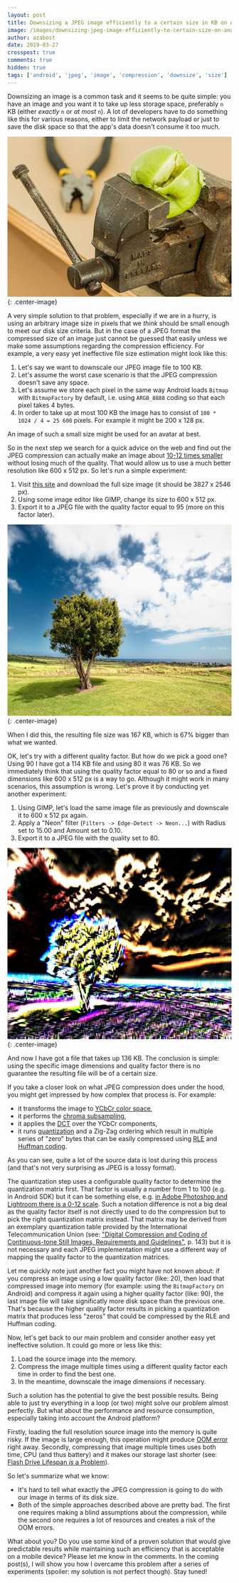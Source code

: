 ```yaml
---
layout: post
title: Downsizing a JPEG image efficiently to a certain size in KB on Android
image: /images/downsizing-jpeg-image-efficiently-to-certain-size-on-android/stress.jpg
author: azabost
date: 2019-03-27
crosspost: true
comments: true
hidden: true
tags: ['android', 'jpeg', 'image', 'compression', 'downsize', 'size']
---
```


Downsizing an image is a common task and it seems to be quite simple: you have an image and you want it to take up less storage space, preferably `n` KB (either _exactly_ `n` or _at most_ `n`). A lot of developers have to do something like this for various reasons, either to limit the network payload or just to save the disk space so that the app's data doesn't consume it too much.

![Compression](/images/downsizing-jpeg-image-efficiently-to-certain-size-on-android/stress.jpg){: .center-image}

A very simple solution to that problem, especially if we are in a hurry, is using an arbitrary image size in pixels that we _think_ should be small enough to meet our disk size criteria. But in the case of a JPEG format the compressed size of an image just cannot be guessed that easily unless we make some assumptions regarding the compression efficiency. For example, a very easy yet ineffective file size estimation might look like this:

1. Let's say we want to downscale our JPEG image file to 100 KB.
1. Let's assume the worst case scenario is that the JPEG compression doesn't save any space.
1. Let's assume we store each pixel in the same way Android loads `Bitmap` with `BitmapFactory` by default, i.e. using `ARGB_8888` coding so that each pixel takes 4 bytes.
1. In order to take up at most 100 KB the image has to consist of `100 * 1024 / 4 = 25 600` pixels. For example it might be 200 x 128 px.

An image of such a small size might be used for an avatar at best.

So in the next step we search for a quick advice on the web and find out the JPEG compression can actually make an image about [10-12 times smaller](https://hackernoon.com/why-do-we-need-jpeg-compression-and-how-its-technically-working-52a3a9ced55d) without losing much of the quality. That would allow us to use a much better resolution like 600 x 512 px. So let's run a simple experiment:

1. Visit [this site](http://www.peakpx.com/247/green-tree-and-field) and download the full size image (it should be 3827 x 2546 px).
1. Using some image editor like GIMP, change its size to 600 x 512 px.
1. Export it to a JPEG file with the quality factor equal to 95 (more on this factor later).

![Test image with a quality factor 95](/images/downsizing-jpeg-image-efficiently-to-certain-size-on-android/600_512_95.jpg){: .center-image}

When I did this, the resulting file size was 167 KB, which is 67% bigger than what we wanted.

OK, let's try with a different quality factor. But how do we pick a good one? Using 90 I have got a 114 KB file and using 80 it was 76 KB. So we immediately think that using the quality factor equal to 80 or so and a fixed dimensions like 600 x 512 px is a way to go. Although it might work in many scenarios, this assumption is wrong. Let's prove it by conducting yet another experiment:

1. Using GIMP, let's load the same image file as previously and downscale it to 600 x 512 px again.
1. Apply a "Neon" filter (`Filters -> Edge-Detect -> Neon...`) with Radius set to 15.00 and Amount set to 0.10.
1. Export it to a JPEG file with the quality set to 80.

![Test image with a neon filter and a quality factor 80](/images/downsizing-jpeg-image-efficiently-to-certain-size-on-android/600_512_80_neon.jpg){: .center-image}

And now I have got a file that takes up 136 KB. The conclusion is simple: using the specific image dimensions and quality factor there is no guarantee the resulting file will be of a certain size.

If you take a closer look on what JPEG compression does under the hood, you might get impressed by how complex that process is. For example:

* it transforms the image to [YCbCr color space](https://en.wikipedia.org/wiki/YCbCr#JPEG_conversion),
* it performs the [chroma subsampling](https://en.wikipedia.org/wiki/Chroma_subsampling),
* it applies the [DCT](https://en.wikipedia.org/wiki/Discrete_cosine_transform) over the YCbCr components,
* it runs [quantization](https://en.wikipedia.org/wiki/Quantization_(image_processing)#Quantization_matrices) and a Zig-Zag ordering which result in multiple series of "zero" bytes that can be easily compressed using [RLE](https://en.wikipedia.org/wiki/Run-length_encoding) and [Huffman coding](https://en.wikipedia.org/wiki/Run-length_encoding).

As you can see, quite a lot of the source data is lost during this process (and that's not very surprising as JPEG is a lossy format).

The quantization step uses a configurable quality factor to determine the quantization matrix first. That factor is usually a number from 1 to 100 (e.g. in Android SDK) but it can be something else, e.g. [in Adobe Photoshop and Lightroom there is a 0-12 scale](https://photographylife.com/jpeg-compression-levels-in-photoshop-and-lightroom). Such a notation difference is not a big deal as the quality factor itself is not directly used to do the compression but to pick the right quantization matrix instead. That matrix may be derived from an exemplary quantization table provided by the International Telecommunication Union (see: ["Digital Compression and Coding of Continuous-tone Still Images, Requirements and Guidelines"](https://www.w3.org/Graphics/JPEG/itu-t81.pdf), p. 143) but it is not necessary and each JPEG implementation might use a different way of mapping the quality factor to the quantization matrices.

Let me quickly note just another fact you might have not known about: if you compress an image using a low quality factor (like: 20), then load that compressed image into memory (for example: using the `BitmapFactory` on Android) and compress it again using a higher quality factor (like: 90), the last image file will take significatly more disk space than the previous one. That's because the higher quality factor results in picking a quantization matrix that produces less "zeros" that could be compressed by the RLE and Huffman coding.

Now, let's get back to our main problem and consider another easy yet ineffective solution. It could go more or less like this:

1. Load the source image into the memory.
1. Compress the image multiple times using a different quality factor each time in order to find the best one.
1. In the meantime, downscale the image dimensions if necessary.

Such a solution has the potential to give the best possible results. Being able to just try everything in a loop (or two) might solve our problem almost perfectly. But what about the performance and resource consumption, especially taking into account the Android platform?

Firstly, loading the full resolution source image into the memory is quite risky. If the image is large enough, this operation might produce [OOM error](https://developer.android.com/reference/java/lang/OutOfMemoryError) right away. Secondly, compressing that image multiple times uses both time, CPU (and thus battery) and it makes our storage last shorter (see: [Flash Drive Lifespan *is* a Problem](http://www.cs.technion.ac.il/~dan/papers/fbrick-hotos-2017.pdf)).

So let's summarize what we know:

* It's hard to tell what exactly the JPEG compression is going to do with our image in terms of its disk size.
* Both of the simple approaches described above are pretty bad. The first one requires making a blind assumptions about the compression, while the second one requires a lot of resources and creates a risk of the OOM errors.

What about you? Do you use some kind of a proven solution that would give predictable results while maintaining such an efficiency that is acceptable on a mobile device? Please let me know in the comments. In the coming post(s), I will show you how I overcame this problem after a series of experiments (spoiler: my solution is not perfect though). Stay tuned!
